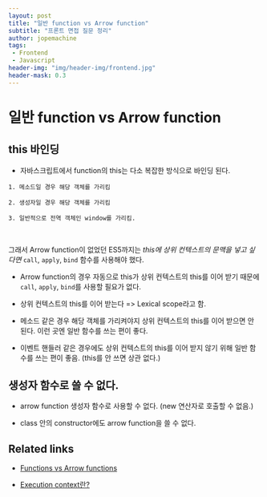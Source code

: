 ```yaml
---
layout: post
title: "일반 function vs Arrow function"
subtitle: "프론트 면접 질문 정리"
author: jopemachine
tags: 
 - Frontend
 - Javascript
header-img: "img/header-img/frontend.jpg"
header-mask: 0.3
---
```


# 일반 function vs Arrow function

## this 바인딩

- 자바스크립트에서 function의 this는 다소 복잡한 방식으로 바인딩 된다.

```
1. 메소드일 경우 해당 객체를 가리킴

2. 생성자일 경우 해당 객체를 가리킴

3. 일반적으로 전역 객체인 window를 가리킴.
```

<br />

그래서 Arrow function이 없었던 ES5까지는 *this에 상위 컨텍스트의 문맥을 넣고 싶다면* `call`, `apply`, `bind` 함수를 사용해야 했다.

- Arrow function의 경우 자동으로 this가 상위 컨텍스트의 this를 이어 받기 때문에 `call`, `apply`, `bind`를 사용할 필요가 없다.

- 상위 컨텍스트의 this를 이어 받는다 => Lexical scope라고 함.

- 메소드 같은 경우 해당 객체를 가리켜야지 상위 컨텍스트의 this를 이어 받으면 안 된다. 이런 곳엔 일반 함수를 쓰는 편이 좋다.

- 이벤트 핸들러 같은 경우에도 상위 컨텍스트의 this를 이어 받지 않기 위해 일반 함수를 쓰는 편이 좋음. (this를 안 쓰면 상관 없다.)

## 생성자 함수로 쓸 수 없다.

- arrow function 생성자 함수로 사용할 수 없다. (new 연산자로 호출할 수 없음.)

- class 안의 constructor에도 arrow function을 쓸 수 없다.

## Related links

- [Functions vs Arrow functions](https://developer.mozilla.org/ko/docs/Web/JavaScript/Reference/Functions/Arrow_functions)

- [Execution context란?](https://jopemachine.github.io/2021/10/07/Execution-Context/)